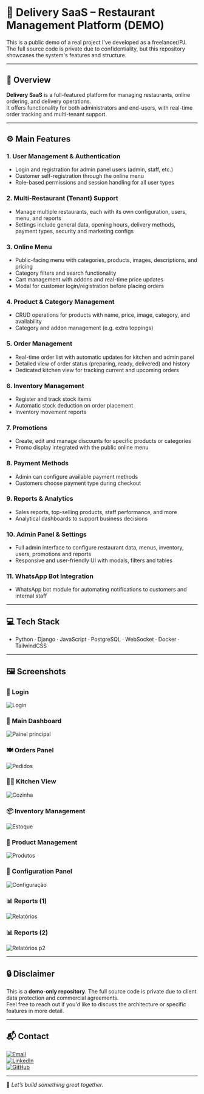 # 🍔 Delivery SaaS – Restaurant Management Platform (DEMO)

This is a public demo of a real project I've developed as a freelancer/PJ.  
The full source code is private due to confidentiality, but this repository showcases the system's features and structure.

---

## 📌 Overview

**Delivery SaaS** is a full-featured platform for managing restaurants, online ordering, and delivery operations.  
It offers functionality for both administrators and end-users, with real-time order tracking and multi-tenant support.

---

## ⚙️ Main Features

### 1. User Management & Authentication
- Login and registration for admin panel users (admin, staff, etc.)
- Customer self-registration through the online menu
- Role-based permissions and session handling for all user types

### 2. Multi-Restaurant (Tenant) Support
- Manage multiple restaurants, each with its own configuration, users, menu, and reports
- Settings include general data, opening hours, delivery methods, payment types, security and marketing configs

### 3. Online Menu
- Public-facing menu with categories, products, images, descriptions, and pricing
- Category filters and search functionality
- Cart management with addons and real-time price updates
- Modal for customer login/registration before placing orders

### 4. Product & Category Management
- CRUD operations for products with name, price, image, category, and availability
- Category and addon management (e.g. extra toppings)

### 5. Order Management
- Real-time order list with automatic updates for kitchen and admin panel
- Detailed view of order status (preparing, ready, delivered) and history
- Dedicated kitchen view for tracking current and upcoming orders

### 6. Inventory Management
- Register and track stock items
- Automatic stock deduction on order placement
- Inventory movement reports

### 7. Promotions
- Create, edit and manage discounts for specific products or categories
- Promo display integrated with the public online menu

### 8. Payment Methods
- Admin can configure available payment methods
- Customers choose payment type during checkout

### 9. Reports & Analytics
- Sales reports, top-selling products, staff performance, and more
- Analytical dashboards to support business decisions

### 10. Admin Panel & Settings
- Full admin interface to configure restaurant data, menus, inventory, users, promotions and reports
- Responsive and user-friendly UI with modals, filters and tables

### 11. WhatsApp Bot Integration
- WhatsApp bot module for automating notifications to customers and internal staff

---

## 💻 Tech Stack

- Python · Django · JavaScript · PostgreSQL · WebSocket · Docker · TailwindCSS

---

## 🖼️ Screenshots

### 🔐 Login  
![Login](./Login.png)

### 🧭 Main Dashboard  
![Painel principal](./Painel%20principal.png)

### 🍽️ Orders Panel  
![Pedidos](./Pedidos.png)

### 👨‍🍳 Kitchen View  
![Cozinha](./Cozinha.png)

### 📦 Inventory Management  
![Estoque](./Estoque.png)

### 🛒 Product Management  
![Produtos](./Produtos.png)

### 🧩 Configuration Panel  
![Configuração](./Configura%C3%A7%C3%A3o.png)

### 📊 Reports (1)  
![Relatórios](./Relatorios.png)

### 📊 Reports (2)  
![Relatórios p2](./Relatorios%20p2.png)

---

## 🔒 Disclaimer

This is a **demo-only repository**. The full source code is private due to client data protection and commercial agreements.  
Feel free to reach out if you'd like to discuss the architecture or specific features in more detail.

---

## 📬 Contact

[![Email](https://img.shields.io/badge/-Email-D14836?style=for-the-badge&logo=gmail&logoColor=white)](mailto:lds.antunesdev@gmail.com)  
[![LinkedIn](https://img.shields.io/badge/-LinkedIn-0A66C2?style=for-the-badge&logo=linkedin&logoColor=white)](https://www.linkedin.com/in/lucas-souza-a869882aa/)  
[![GitHub](https://img.shields.io/badge/-GitHub-181717?style=for-the-badge&logo=github&logoColor=white)](https://github.com/codewithsouza)

---

🚀 *Let’s build something great together.*


<!-- temporary change to force git commit -->

